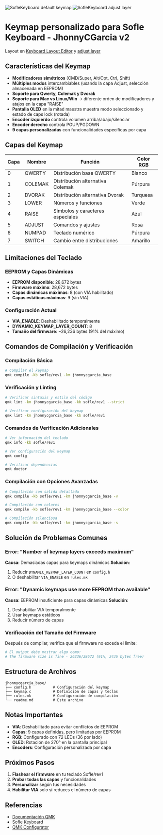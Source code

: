 ![SofleKeyboard default keymap](https://i.imgur.com/MZxVvm9.png)
![SofleKeyboard adjust layer](https://i.imgur.com/f5sKy0I.png)

# Keymap personalizado para Sofle Keyboard - JhonnyCGarcia v2

Layout en [Keyboard Layout Editor](http://www.keyboard-layout-editor.com/#/gifs/76efb423a46cbbea75465cb468eef7ff) y [adjust layer](http://www.keyboard-layout-editor.com/#/gifs/4bcf66f922cfd54da20ba04905d56bd4)

## Características del Keymap

- **Modificadores simétricos** (CMD/Super, Alt/Opt, Ctrl, Shift)
- **Múltiples modos** intercambiables (usando la capa Adjust, selección almacenada en EEPROM)
- **Soporte para Qwerty, Colemak y Dvorak**
- **Soporte para Mac vs Linux/Win** → diferente orden de modificadores y atajos en la capa "RAISE"
- **Pantalla OLED** en la mitad maestra muestra modo seleccionado y estado de caps lock (rotada)
- **Encoder izquierdo** controla volumen arriba/abajo/silenciar
- **Encoder derecho** controla PGUP/PGDOWN
- **9 capas personalizadas** con funcionalidades específicas por capa

## Capas del Keymap

| Capa | Nombre | Función | Color RGB |
|------|--------|---------|-----------|
| 0 | QWERTY | Distribución base QWERTY | Blanco |
| 1 | COLEMAK | Distribución alternativa Colemak | Púrpura |
| 2 | DVORAK | Distribución alternativa Dvorak | Turquesa |
| 3 | LOWER | Números y funciones | Verde |
| 4 | RAISE | Símbolos y caracteres especiales | Azul |
| 5 | ADJUST | Comandos y ajustes | Rosa |
| 6 | NUMPAD | Teclado numérico | Púrpura |
| 7 | SWITCH | Cambio entre distribuciones | Amarillo |

## Limitaciones del Teclado

### EEPROM y Capas Dinámicas
- **EEPROM disponible**: 28,672 bytes
- **Firmware máximo**: 28,672 bytes
- **Capas dinámicas máximas**: 8 (con VIA habilitado)
- **Capas estáticas máximas**: 9 (sin VIA)

### Configuración Actual
- **VIA_ENABLE**: Deshabilitado temporalmente
- **DYNAMIC_KEYMAP_LAYER_COUNT**: 8
- **Tamaño del firmware**: ~26,236 bytes (91% del máximo)

## Comandos de Compilación y Verificación

### Compilación Básica
```bash
# Compilar el keymap
qmk compile -kb sofle/rev1 -km jhonnycgarcia_base
```

### Verificación y Linting
```bash
# Verificar sintaxis y estilo del código
qmk lint -km jhonnycgarcia_base -kb sofle/rev1 --strict

# Verificar configuración del keymap
qmk lint -km jhonnycgarcia_base -kb sofle/rev1
```

### Comandos de Verificación Adicionales
```bash
# Ver información del teclado
qmk info -kb sofle/rev1

# Ver configuración del keymap
qmk config

# Verificar dependencias
qmk doctor
```

### Compilación con Opciones Avanzadas
```bash
# Compilación con salida detallada
qmk compile -kb sofle/rev1 -km jhonnycgarcia_base -v

# Compilación con colores
qmk compile -kb sofle/rev1 -km jhonnycgarcia_base --color

# Compilación silenciosa
qmk compile -kb sofle/rev1 -km jhonnycgarcia_base -s
```

## Solución de Problemas Comunes

### Error: "Number of keymap layers exceeds maximum"
**Causa**: Demasiadas capas para keymaps dinámicos
**Solución**: 
1. Reducir `DYNAMIC_KEYMAP_LAYER_COUNT` en `config.h`
2. O deshabilitar `VIA_ENABLE` en `rules.mk`

### Error: "Dynamic keymaps use more EEPROM than available"
**Causa**: EEPROM insuficiente para capas dinámicas
**Solución**: 
1. Deshabilitar VIA temporalmente
2. Usar keymaps estáticos
3. Reducir número de capas

### Verificación del Tamaño del Firmware
Después de compilar, verifica que el firmware no exceda el límite:
```bash
# El output debe mostrar algo como:
# The firmware size is fine - 26236/28672 (91%, 2436 bytes free)
```

## Estructura de Archivos

```
jhonnycgarcia_base/
├── config.h          # Configuración del keymap
├── keymap.c          # Definición de capas y teclas
├── rules.mk          # Configuración de compilación
└── readme.md         # Este archivo
```

## Notas Importantes

- **VIA**: Deshabilitado para evitar conflictos de EEPROM
- **Capas**: 9 capas definidas, pero limitadas por EEPROM
- **RGB**: Configurado con 72 LEDs (36 por lado)
- **OLED**: Rotación de 270° en la pantalla principal
- **Encoders**: Configuración personalizada por capa

## Próximos Pasos

1. **Flashear el firmware** en tu teclado Sofle/rev1
2. **Probar todas las capas** y funcionalidades
3. **Personalizar** según tus necesidades
4. **Habilitar VIA** solo si reduces el número de capas

## Referencias

- [Documentación QMK](https://docs.qmk.fm/)
- [Sofle Keyboard](https://github.com/josefadamcik/SofleKeyboard)
- [QMK Configurator](https://config.qmk.fm/)

